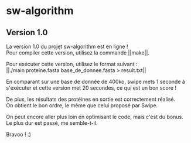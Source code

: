 # sw-algorithm

## Version 1.0

La version 1.0 du projet sw-algorithm est en ligne !  
Pour compiler cette version, utilisez la commande ||make||.

Pour exécuter cette version, utilisez le format suivant :  
||./main proteine.fasta base_de_donnee.fasta > result.txt||

En comparant sur une base de donnée de 400ko, swipe mets 1 seconde à s'exécuter et cette version met 20 secondes, ce qui est un bon score !

De plus, les résultats des protéines en sortie est correctement réalisé.  
On obtient le bon ordre, le même que celui proposé par Swipe.

On peut encore aller plus loin en optimisant le code, mais c'est du bonus.  
Le plus dur est passé, me semble-t-il.

Bravoo ! :)